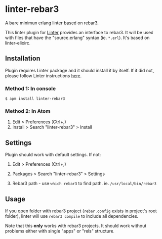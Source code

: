 # linter-rebar3

A bare minimun erlang linter based on rebar3.

This linter plugin for [Linter][linter] provides an interface to rebar3.
It will be used with files that have the "source.erlang" syntax
(ie. `*.erl`). It's based on linter-elixirc.

## Installation

Plugin requires Linter package and it should install it by itself.
If it did not, please follow Linter instructions [here][linter].

### Method 1: In console

```ShellSession
$ apm install linter-rebar3
```

### Method 2: In Atom

1.  Edit > Preferences (Ctrl+,)
2.  Install > Search "linter-rebar3" > Install

## Settings

Plugin should work with default settings. If not:

1.  Edit > Preferences (Ctrl+,)

2.  Packages > Search "linter-rebar3" > Settings

3.  Rebar3 path - use `which rebar3` to find path. ie.
    `/usr/local/bin/rebar3`

## Usage

If you open folder with rebar3 project (`rebar.config` exists in project's root
folder), linter will use `rebar3 compile` to include all dependencies.

Note that this **only** works with rebar3 projects. It should work without
problems either with single "apps" or "rels" structure.  


[linter]: https://github.com/AtomLinter/Linter "Linter"

